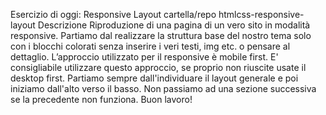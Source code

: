 Esercizio di oggi: Responsive Layout
cartella/repo htmlcss-responsive-layout
Descrizione
Riproduzione di una pagina di un vero sito in modalità responsive. Partiamo dal realizzare la struttura base del nostro tema solo con i blocchi colorati senza inserire i veri testi, img etc. o pensare al dettaglio.
L’approccio utilizzato per il responsive è mobile first. E' consigliabile utilizzare questo approccio, se proprio non riuscite usate il desktop first.
Partiamo sempre dall'individuare il layout generale e poi iniziamo dall'alto verso il basso. Non passiamo ad una sezione successiva se la precedente non funziona.
Buon lavoro!